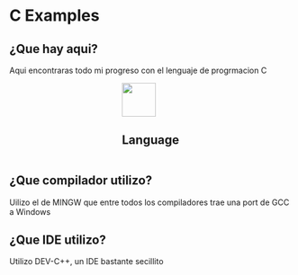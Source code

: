 # C Examples
## ¿Que hay aqui?
 Aqui encontraras todo mi progreso con el lenguaje de progrmacion C
<div style="padding: 0 200px">
    <img src="https://upload.wikimedia.org/wikipedia/commons/thumb/1/18/C_Programming_Language.svg/1200px-C_Programming_Language.svg.png" width="60" style="display: inline-block; vertical-aling: middle">
    <h2 style="display: inline-block; vertical-aling: middle">Language<h2>
</div>

## ¿Que compilador utilizo?
Uilizo el de MINGW que entre todos los compiladores trae una port de GCC a Windows

## ¿Que IDE utilizo?
Utilizo DEV-C++, un IDE bastante secillito